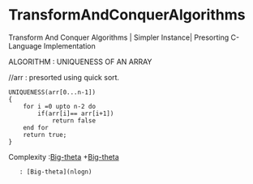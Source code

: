 # TransformAndConquerAlgorithms
Transform And Conquer Algorithms | Simpler Instance| Presorting C-Language Implementation

ALGORITHM : UNIQUENESS OF AN ARRAY

//arr : presorted using quick sort.

	UNIQUENESS(arr[0...n-1])
	{
		for i =0 upto n-2 do
			if(arr[i]== arr[i+1])
				return false
		end for
		return true;
	}

Complexity :[Big-theta](sorting) +[Big-theta](Uniqueness)

	   : [Big-theta](nlogn)
	

